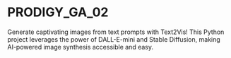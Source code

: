 # PRODIGY_GA_02
Generate captivating images from text prompts with Text2Vis! This Python project leverages the power of DALL-E-mini and Stable Diffusion, making AI-powered image synthesis accessible and easy.
